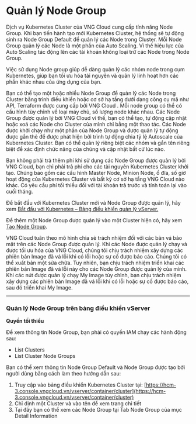 # Quản lý Node Group

Dịch vụ Kubernetes Cluster của VNG Cloud cung cấp tính năng Node Group. Khi bạn tiến hành tạo mới Kubernetes Cluster, hệ thống sẽ tự động sinh ra Node Group Default để quản lý các Node trong Cluster. Mỗi Node Group quản lý các Node là một phần của Auto Scaling. Vì thế hiệu lực của Auto Scaling tác động lên các tài khoản không loại trừ các Node trong Node Group.

Việc sử dụng Node group giúp dễ dàng quản lý các nhóm node trong cụm Kubernetes, giúp bạn tối ưu hóa tài nguyên và quản lý linh hoạt hơn các phần khác nhau của ứng dụng của bạn.

Bạn có thể tạo một hoặc nhiều Node Group để quản lý các Node trong Cluster bằng trình điều khiển hoặc cơ sở hạ tầng dưới dạng công cụ mã như API, Terraform được cung cấp bởi VNG Cloud . Mỗi node group có thể có cấu hình tùy chỉnh về loại máy chủ, số lượng node khác nhau. Các Node Group được quản lý bởi VNG Cloud vì thế, bạn có thể tạo, tự động cập nhật hoặc xoá các Node cho Cluster của mình chỉ bằng một thao tác. Các Node được khởi chạy như một phần của Node Group và được quản lý tự động được gắn thẻ để được phát hiện bởi trình tự động chia tỷ lệ Autoscale của Kubernetes Cluster. Bạn có thể quản lý riêng biệt các nhóm và gắn tên riêng biệt để xác định chức năng của chúng và cập nhật bất cứ lúc nào.

Bạn không phải trả thêm phí khi sử dụng các Node Group được quản lý bởi VNG Cloud, bạn chỉ phải trả phí cho các tài nguyên Kubernetes Cluster khởi tạo. Chúng bao gồm các cấu hình Master Node, Minion Node, ổ đĩa, số giờ hoạt động của Kubernetes Cluster và bất kỳ cơ sở hạ tầng VNG Cloud nào khác. Có yêu cầu phí tối thiểu đối với tài khoản trả trước và tính toán lại vào cuối tháng.

Để bắt đầu với Kubernetes Cluster mới và Node Group được quản lý, hãy xem [Bắt đầu với Kubernetes – Bảng điều khiển quản lý vServer.](../bat-dau-voi-kubernetes-cluster/)

Để thêm một Node Group được quản lý vào một Cluster hiện có, hãy xem [Tạo Node Group](tao-node-group.md).

VNG Cloud tuân theo mô hình chia sẻ trách nhiệm đối với các bản vá bảo mật trên các Node Group được quản lý. Khi các Node được quản lý chạy và được tối ưu hóa của VNG Cloud, chúng tôi chịu trách nhiệm xây dựng các phiên bản Image đã vá lỗi khi có lỗi hoặc sự cố được báo cáo. Chúng tôi có thể xuất bản một sửa chữa. Tuy nhiên, bạn chịu trách nhiệm triển khai các phiên bản Image đã vá lỗi này cho các Node Group được quản lý của mình. Khi các nút được quản lý chạy My Image tùy chỉnh, bạn chịu trách nhiệm xây dựng các phiên bản Image đã vá lỗi khi có lỗi hoặc sự cố được báo cáo, sau đó triển khai My Image.&#x20;

***

### **Quản lý Node Group trên bảng điều khiển vServer** <a href="#quanlynodegroup-quanlynodegrouptrenbangdieukhienvserver" id="quanlynodegroup-quanlynodegrouptrenbangdieukhienvserver"></a>

**Quyền tối thiểu**

Để xem thông tin Node Group, bạn phải có quyền IAM chạy các hành động sau:

* List Clusters
* List Cluster Node Groups

Bạn có thể xem thông tin Node Group Default và Node Group được tạo bởi người dùng bằng cách làm theo hướng dẫn sau:

1. Truy cập vào bảng điều khiển Kubernetes Cluster tại: [https://hcm-3.console.vngcloud.vn/vserver/container/cluster](https://hcm-3.console.vngcloud.vn/vserver/container/cluster)
2. Chỉ định một Cluster và vào tên để xem trang chi tiết
3. Tại đây bạn có thể xem các Node Group tại Tab Node Group của mục Detail Information
